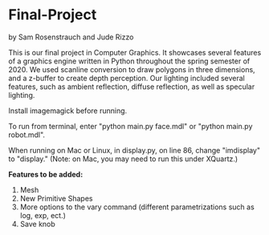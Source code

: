 # Final-Project
by Sam Rosenstrauch and Jude Rizzo

This is our final project in Computer Graphics. It showcases several features of a graphics engine written in Python throughout the spring semester of 2020. We used scanline conversion to draw polygons in three dimensions, and a z-buffer to create depth perception. Our lighting included several features, such as ambient reflection, diffuse reflection, as well as specular lighting.

Install imagemagick before running.

To run from terminal, enter "python main.py face.mdl" or "python main.py robot.mdl". 

When running on Mac or Linux, in display.py, on line 86, change "imdisplay" to "display." (Note: on Mac, you may need to run this under XQuartz.)

<b> Features to be added: </b>

<ol>
  <li>Mesh</li>
  <li>New Primitive Shapes</li>
  <li>More options to the vary command (different parametrizations such as log, exp, ect.)</li>
  <li>Save knob</li>
</ol>
